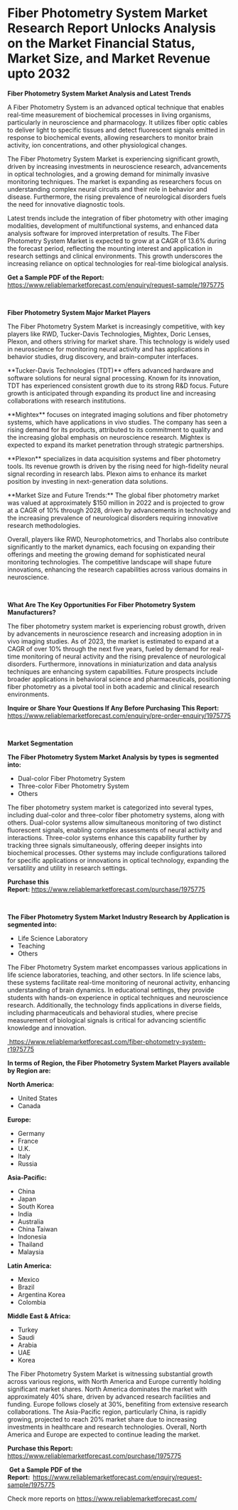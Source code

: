 <p><h1>Fiber Photometry System Market Research Report Unlocks Analysis on the Market Financial Status, Market Size, and Market Revenue upto 2032</h1></p><p><strong>Fiber Photometry System Market Analysis and Latest Trends</strong></p>
<p><p>A Fiber Photometry System is an advanced optical technique that enables real-time measurement of biochemical processes in living organisms, particularly in neuroscience and pharmacology. It utilizes fiber optic cables to deliver light to specific tissues and detect fluorescent signals emitted in response to biochemical events, allowing researchers to monitor brain activity, ion concentrations, and other physiological changes.</p><p>The Fiber Photometry System Market is experiencing significant growth, driven by increasing investments in neuroscience research, advancements in optical technologies, and a growing demand for minimally invasive monitoring techniques. The market is expanding as researchers focus on understanding complex neural circuits and their role in behavior and disease. Furthermore, the rising prevalence of neurological disorders fuels the need for innovative diagnostic tools.</p><p>Latest trends include the integration of fiber photometry with other imaging modalities, development of multifunctional systems, and enhanced data analysis software for improved interpretation of results. The Fiber Photometry System Market is expected to grow at a CAGR of 13.6% during the forecast period, reflecting the mounting interest and application in research settings and clinical environments. This growth underscores the increasing reliance on optical technologies for real-time biological analysis.</p></p>
<p><strong>Get a Sample PDF of the Report:&nbsp;</strong> <a href="https://www.reliablemarketforecast.com/enquiry/request-sample/1975775?utm_campaign=3539&utm_medium=2&utm_source=Github&utm_content=ia&utm_term=10042025&utm_id=fiber-photometry-system">https://www.reliablemarketforecast.com/enquiry/request-sample/1975775</a></p>
<p>&nbsp;</p>
<p><strong>Fiber Photometry System Major Market Players</strong></p>
<p><p>The Fiber Photometry System Market is increasingly competitive, with key players like RWD, Tucker-Davis Technologies, Mightex, Doric Lenses, Plexon, and others striving for market share. This technology is widely used in neuroscience for monitoring neural activity and has applications in behavior studies, drug discovery, and brain-computer interfaces.</p><p>**Tucker-Davis Technologies (TDT)** offers advanced hardware and software solutions for neural signal processing. Known for its innovation, TDT has experienced consistent growth due to its strong R&D focus. Future growth is anticipated through expanding its product line and increasing collaborations with research institutions.</p><p>**Mightex** focuses on integrated imaging solutions and fiber photometry systems, which have applications in vivo studies. The company has seen a rising demand for its products, attributed to its commitment to quality and the increasing global emphasis on neuroscience research. Mightex is expected to expand its market penetration through strategic partnerships.</p><p>**Plexon** specializes in data acquisition systems and fiber photometry tools. Its revenue growth is driven by the rising need for high-fidelity neural signal recording in research labs. Plexon aims to enhance its market position by investing in next-generation data solutions.</p><p>**Market Size and Future Trends:** The global fiber photometry market was valued at approximately $150 million in 2022 and is projected to grow at a CAGR of 10% through 2028, driven by advancements in technology and the increasing prevalence of neurological disorders requiring innovative research methodologies.</p><p>Overall, players like RWD, Neurophotometrics, and Thorlabs also contribute significantly to the market dynamics, each focusing on expanding their offerings and meeting the growing demand for sophisticated neural monitoring technologies. The competitive landscape will shape future innovations, enhancing the research capabilities across various domains in neuroscience.</p></p>
<p>&nbsp;</p>
<p><strong>What Are The Key Opportunities For Fiber Photometry System Manufacturers?</strong></p>
<p><p>The fiber photometry system market is experiencing robust growth, driven by advancements in neuroscience research and increasing adoption in in vivo imaging studies. As of 2023, the market is estimated to expand at a CAGR of over 10% through the next five years, fueled by demand for real-time monitoring of neural activity and the rising prevalence of neurological disorders. Furthermore, innovations in miniaturization and data analysis techniques are enhancing system capabilities. Future prospects include broader applications in behavioral science and pharmaceuticals, positioning fiber photometry as a pivotal tool in both academic and clinical research environments.</p></p>
<p><strong>Inquire or Share Your Questions If Any Before Purchasing This Report:</strong> <a href="https://www.reliablemarketforecast.com/enquiry/pre-order-enquiry/1975775?utm_campaign=3539&utm_medium=2&utm_source=Github&utm_content=ia&utm_term=10042025&utm_id=fiber-photometry-system">https://www.reliablemarketforecast.com/enquiry/pre-order-enquiry/1975775</a></p>
<p>&nbsp;</p>
<p><strong>Market Segmentation</strong></p>
<p><strong>The Fiber Photometry System Market Analysis by types is segmented into:</strong></p>
<p><ul><li>Dual-color Fiber Photometry System</li><li>Three-color Fiber Photometry System</li><li>Others</li></ul></p>
<p><p>The fiber photometry system market is categorized into several types, including dual-color and three-color fiber photometry systems, along with others. Dual-color systems allow simultaneous monitoring of two distinct fluorescent signals, enabling complex assessments of neural activity and interactions. Three-color systems enhance this capability further by tracking three signals simultaneously, offering deeper insights into biochemical processes. Other systems may include configurations tailored for specific applications or innovations in optical technology, expanding the versatility and utility in research settings.</p></p>
<p><strong>Purchase this Report:&nbsp;</strong><a href="https://www.reliablemarketforecast.com/purchase/1975775?utm_campaign=3539&utm_medium=2&utm_source=Github&utm_content=ia&utm_term=10042025&utm_id=fiber-photometry-system">https://www.reliablemarketforecast.com/purchase/1975775</a></p>
<p>&nbsp;</p>
<p><strong>The Fiber Photometry System Market Industry Research by Application is segmented into:</strong></p>
<p><ul><li>Life Science Laboratory</li><li>Teaching</li><li>Others</li></ul></p>
<p><p>The Fiber Photometry System market encompasses various applications in life science laboratories, teaching, and other sectors. In life science labs, these systems facilitate real-time monitoring of neuronal activity, enhancing understanding of brain dynamics. In educational settings, they provide students with hands-on experience in optical techniques and neuroscience research. Additionally, the technology finds applications in diverse fields, including pharmaceuticals and behavioral studies, where precise measurement of biological signals is critical for advancing scientific knowledge and innovation.</p></p>
<p><a href="https://www.reliablemarketforecast.com/fiber-photometry-system-r1975775?utm_campaign=3539&utm_medium=2&utm_source=Github&utm_content=ia&utm_term=10042025&utm_id=fiber-photometry-system">&nbsp;https://www.reliablemarketforecast.com/fiber-photometry-system-r1975775</a></p>
<p><strong>In terms of Region, the Fiber Photometry System Market Players available by Region are:</strong></p>
<p>
    <p> <strong> North America: </strong>
        <ul>
            <li>United States</li>
            <li>Canada</li>
        </ul>
        </p> 
    <p> <strong> Europe: </strong>
        <ul>
            <li>Germany</li>
            <li>France</li>
            <li>U.K.</li>
            <li>Italy</li>
            <li>Russia</li>
        </ul>
        </p> 
    <p> <strong> Asia-Pacific: </strong>
        <ul>
            <li>China</li>
            <li>Japan</li>
            <li>South Korea</li>
            <li>India</li>
            <li>Australia</li>
            <li>China Taiwan</li>
            <li>Indonesia</li>
            <li>Thailand</li>
            <li>Malaysia</li>
        </ul>
        </p> 
    <p> <strong> Latin America: </strong>
        <ul>
            <li>Mexico</li>
            <li>Brazil</li>
            <li>Argentina Korea</li>
            <li>Colombia</li>
        </ul>
        </p> 
    <p> <strong> Middle East & Africa: </strong>
        <ul>
            <li>Turkey</li>
            <li>Saudi</li>
            <li>Arabia</li>
            <li>UAE</li>
            <li>Korea</li>
        </ul>
    </p>
    </p>
<p><p>The Fiber Photometry System Market is witnessing substantial growth across various regions, with North America and Europe currently holding significant market shares. North America dominates the market with approximately 40% share, driven by advanced research facilities and funding. Europe follows closely at 30%, benefiting from extensive research collaborations. The Asia-Pacific region, particularly China, is rapidly growing, projected to reach 20% market share due to increasing investments in healthcare and research technologies. Overall, North America and Europe are expected to continue leading the market.</p></p>
<p><strong>Purchase this Report: </strong><a href="https://www.reliablemarketforecast.com/purchase/1975775?utm_campaign=3539&utm_medium=2&utm_source=Github&utm_content=ia&utm_term=10042025&utm_id=fiber-photometry-system">https://www.reliablemarketforecast.com/purchase/1975775</a></p>
<p>&nbsp;<strong>Get a Sample PDF of the Report:&nbsp;&nbsp;</strong><a href="https://www.reliablemarketforecast.com/enquiry/request-sample/1975775?utm_campaign=3539&utm_medium=2&utm_source=Github&utm_content=ia&utm_term=10042025&utm_id=fiber-photometry-system">https://www.reliablemarketforecast.com/enquiry/request-sample/1975775</a></p>
<p><strong></strong></p>
<p>Check more reports on <a href="https://www.reliablemarketforecast.com/?utm_campaign=3539&utm_medium=2&utm_source=Github&utm_content=ia&utm_term=10042025&utm_id=fiber-photometry-system">https://www.reliablemarketforecast.com/</a></p>